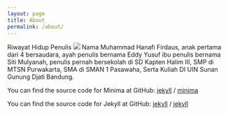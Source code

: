 ```yaml
---
layout: page
title: About
permalink: /about/
---
```


Riwayat Hidup Penulis
![](https://scontent.fcgk3-1.fna.fbcdn.net/v/t31.0-8/1617123_664011156971500_66661939_o.jpg?_nc_eui2=v1%3AAeHSUBGcQQvAPrpwTgpTDwI5uhJ4jkHZakXtBQkAI8L_aKMvyIao89Oa78-XsFDukGvK-izGG2GX8R7Pxgh3IEfIAK3gURROIpf_DFOKHXjcCwDh4TWSECTyG-REVlHwEwY&oh=554e04fd506e372a4182ea56d00e0548&oe=59D4FE3B&dl=1)
Nama Muhammad Hanafi Firdaus, anak pertama dari 4 bersaudara, ayah penulis bernama Eddy Yusuf ibu penulis bernama Siti Mulyanah, penulis pernah bersekolah di SD Kapten Halim III, SMP di MTSN Purwakarta, SMA di SMAN 1 Pasawaha, Serta Kuliah DI UIN Sunan Gunung Djati Bandung.

You can find the source code for Minima at GitHub:
[jekyll][jekyll-organization] /
[minima](https://github.com/jekyll/minima)

You can find the source code for Jekyll at GitHub:
[jekyll][jekyll-organization] /
[jekyll](https://github.com/jekyll/jekyll)


[jekyll-organization]: https://github.com/jekyll
